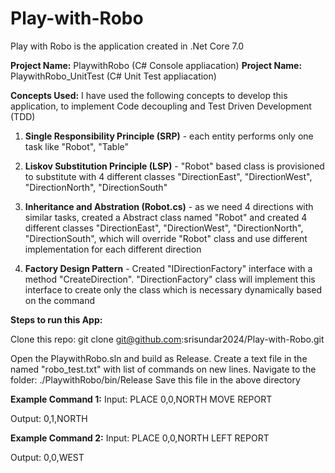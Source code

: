 # Play-with-Robo

Play with Robo is the application created in .Net Core 7.0

**Project Name:** PlaywithRobo (C# Console appliacation)
**Project Name:** PlaywithRobo_UnitTest (C# Unit Test appliacation)

**Concepts Used:**
	I have used the following concepts to develop this application, to implement Code decoupling and Test Driven Development (TDD)

1) **Single Responsibility Principle (SRP)** - each entity performs only one task like "Robot", "Table"

2) **Liskov Substitution Principle (LSP)** - "Robot" based class is provisioned to substitute with 4 different classes "DirectionEast", "DirectionWest", "DirectionNorth", "DirectionSouth"

3) **Inheritance and Abstration (Robot.cs)** - as we need 4 directions with similar tasks, created a Abstract class named "Robot" and created 4 different classes "DirectionEast", "DirectionWest", "DirectionNorth", "DirectionSouth", which will override "Robot" class and use different implementation for each different direction 

4) **Factory Design Pattern** - Created "IDirectionFactory" interface with a method "CreateDirection".
"DirectionFactory" class will implement this interface to create only the class which is necessary dynamically based on the command

**Steps to run this App:**

Clone this repo: git clone git@github.com:srisundar2024/Play-with-Robo.git

Open the PlaywithRobo.sln and build as Release. Create a text file in the named "robo_test.txt" with list of commands on new lines. Navigate to the folder: ./PlaywithRobo/bin/Release Save this file in the above directory

**Example Command 1:**
Input:
	PLACE 0,0,NORTH
	MOVE
	REPORT
	
Output: 0,1,NORTH

**Example Command 2:**
Input:
	PLACE 0,0,NORTH
	LEFT
	REPORT
	
Output: 0,0,WEST
 
